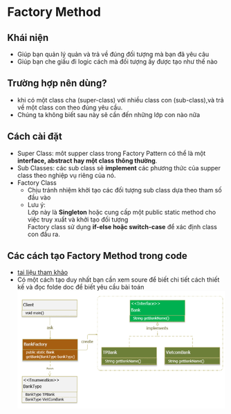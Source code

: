 # Factory Method

## Khái niện
- Giúp bạn quản lý quản và trả về đúng đối tượng mà bạn đã yêu câu
- Giúp bạn che giấu đi logic cách mà đối tượng ấy được tạo như thế nào
## Trường hợp nên dùng?
- khi có một class cha (super-class) với nhiều class con (sub-class),và trả về một class con theo đúng yêu cầu.
- Chúng ta không biết sau này sẽ cần đến những lớp con nào nữa
## Cách cài đặt
- Super Class: môt supper class trong Factory Pattern có thể là một **interface, abstract hay một class thông thường**.
- Sub Classes: các sub class sẽ **implement** các phương thức của supper class theo nghiệp vụ riêng của nó.
- Factory Class
	+ Chịu tránh nhiệm khởi tạo các đối tượng sub class dựa theo tham số đầu vào
	+ Lưu ý:\
		Lớp này là **Singleton** hoặc cung cấp một public static method cho việc truy xuất và khởi tạo đối tượng\
		Factory class sử dụng **if-else hoặc switch-case** để xác định class con đầu ra.
## Các cách tạo Factory Method trong code
- [tai liệu tham khảo](https://gpcoder.com/4352-huong-dan-java-design-pattern-factory-method/)
- Có một cách tạo duy nhất bạn cần xem soure để biết chi tiết cách thiết kế và đọc folde doc để biết yêu cầu bài toán
![Factory Method](\image\design-patterns-factory-method-diagram.png)